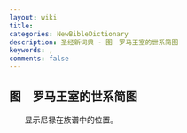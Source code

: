 ```yaml
---
layout: wiki
title: 
categories: NewBibleDictionary
description: 圣经新词典 - 图　罗马王室的世系简图
keywords: , 
comments: false
---
```


## 图　罗马王室的世系简图

　　显示尼禄在族谱中的位置。












